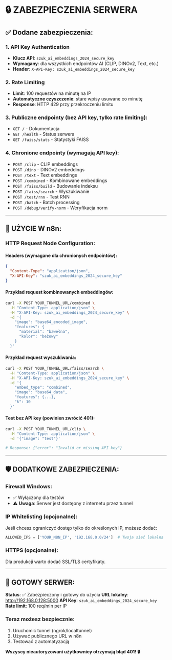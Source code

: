 # 🔒 ZABEZPIECZENIA SERWERA

## ✅ Dodane zabezpieczenia:

### 1. **API Key Authentication**
- **Klucz API**: `szuk_ai_embeddings_2024_secure_key`
- **Wymagany**: dla wszystkich endpointów AI (CLIP, DINOv2, Text, etc.)
- **Header**: `X-API-Key: szuk_ai_embeddings_2024_secure_key`

### 2. **Rate Limiting**
- **Limit**: 100 requestów na minutę na IP
- **Automatyczne czyszczenie**: stare wpisy usuwane co minutę
- **Response**: HTTP 429 przy przekroczeniu limitu

### 3. **Publiczne endpointy** (bez API key, tylko rate limiting):
- `GET /` - Dokumentacja
- `GET /health` - Status serwera
- `GET /faiss/stats` - Statystyki FAISS

### 4. **Chronione endpointy** (wymagają API key):
- `POST /clip` - CLIP embeddings
- `POST /dino` - DINOv2 embeddings
- `POST /text` - Text embeddings
- `POST /combined` - Kombinowane embeddings
- `POST /faiss/build` - Budowanie indeksu
- `POST /faiss/search` - Wyszukiwanie
- `POST /test/rnn` - Test RNN
- `POST /batch` - Batch processing
- `POST /debug/verify-norm` - Weryfikacja norm

---

## 🔧 UŻYCIE W n8n:

### **HTTP Request Node Configuration:**

#### **Headers** (wymagane dla chronionych endpointów):
```json
{
  "Content-Type": "application/json",
  "X-API-Key": "szuk_ai_embeddings_2024_secure_key"
}
```

#### **Przykład request kombinowanych embeddingów:**
```bash
curl -X POST YOUR_TUNNEL_URL/combined \
  -H "Content-Type: application/json" \
  -H "X-API-Key: szuk_ai_embeddings_2024_secure_key" \
  -d '{
    "image": "base64_encoded_image",
    "features": {
      "material": "bawełna",
      "kolor": "beżowy"
    }
  }'
```

#### **Przykład request wyszukiwania:**
```bash
curl -X POST YOUR_TUNNEL_URL/faiss/search \
  -H "Content-Type: application/json" \
  -H "X-API-Key: szuk_ai_embeddings_2024_secure_key" \
  -d '{
    "embed_type": "combined",
    "image": "base64_data",
    "features": {...},
    "k": 10
  }'
```

#### **Test bez API key (powinien zwrócić 401):**
```bash
curl -X POST YOUR_TUNNEL_URL/clip \
  -H "Content-Type: application/json" \
  -d '{"image": "test"}'

# Response: {"error": "Invalid or missing API key"}
```

---

## 🛡️ DODATKOWE ZABEZPIECZENIA:

### **Firewall Windows**:
- ✅ Wyłączony dla testów
- ⚠️ **Uwaga**: Serwer jest dostępny z internetu przez tunnel

### **IP Whitelisting** (opcjonalne):
Jeśli chcesz ograniczyć dostęp tylko do określonych IP, możesz dodać:
```python
ALLOWED_IPS = ['YOUR_N8N_IP', '192.168.0.0/24']  # Twoja sieć lokalna
```

### **HTTPS** (opcjonalne):
Dla produkcji warto dodać SSL/TLS certyfikaty.

---

## 🚀 GOTOWY SERWER:

**Status**: ✅ Zabezpieczony i gotowy do użycia
**URL lokalny**: http://192.168.0.128:5000
**API Key**: `szuk_ai_embeddings_2024_secure_key`
**Rate limit**: 100 req/min per IP

### **Teraz możesz bezpiecznie:**
1. Uruchomić tunnel (ngrok/localtunnel)
2. Używać publicznego URL w n8n
3. Testować z automatyzacją

**Wszyscy nieautoryzowani użytkownicy otrzymają błąd 401! 🔒**